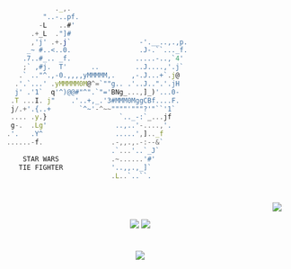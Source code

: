 
```javascript
              ._,.
           "..-..pf.
          -L   ..#'
        .+_L  ."]#
        ,'j' .+.j`                 -'.__..,.,p.
       _~ #..<..0.                 .J-.``..._f.
      .7..#_.. _f.                .....-..,`4'
      ;` ,#j.  T'      ..         ..J....,'.j`
     .` .."^.,-0.,,,,yMMMMM,.    ,-.J...+`.j@
    .'.`...' .yMMMMM0M@^=`""g.. .'..J..".'.jH
    j' .'1`  q'^)@@#"^".`"='BNg_...,]_)'...0-                             Hi👋, i'm Sprechblase
   .T ...I. j"    .'..+,_.'3#MMM0MggCBf....F.                           DISCORD: @sprechblase
   j/.+'.{..+       `^~'-^~~""""'"""?'"``'1`                              E-MAIL: hi@skre.dev
   .... .y.}                  `.._-:`_...jf
   g-.  .Lg'                 ..,..'-....,'.
  .'.   .Y^                  .....',].._f
  ......-f.                 .-,,.,.-:--&`
                            .`...'..`_J`
      STAR WARS             .~......'#'
     TIE FIGHTER            '..,,.,_]`    
                            .L..`..``.     
```

#

<p align="right">
  <picture>
    <img align=top src="https://komarev.com/ghpvc/?username=sprechblase" />
  </picture>
</p>
<p align="center">
  <picture>
    <source
      srcset="https://github-readme-stats.vercel.app/api/top-langs/?username=sprechblase&show_icons=true&theme=transparent&hide_border=true&layout=compact&langs_count=8"
      media="(prefers-color-scheme: dark)"
    />
    <source
      srcset="https://github-readme-stats.vercel.app/api/top-langs/?username=sprechblase&show_icons=true&theme=catppuccin_latte&hide_border=true&layout=compact&langs_count=8"
      media="(prefers-color-scheme: light), (prefers-color-scheme: no-preference)"
    />
    <img align=top src="https://github-readme-stats.vercel.app/api/top-langs/?username=sprechblase&show_icons=true" />
  </picture>
  <picture>
    <source
      srcset="https://github-readme-stats.vercel.app/api?username=sprechblase&show_icons=true&theme=transparent&hide_title=true&rank_icon=github&hide_border=true&line_height=30"
      media="(prefers-color-scheme: dark)"
    />
    <source
      srcset="https://github-readme-stats.vercel.app/api?username=sprechblase&show_icons=true&theme=catppuccin_latte&hide_title=true&rank_icon=github&hide_border=true"
      media="(prefers-color-scheme: light), (prefers-color-scheme: no-preference)"
    />
    <img align=top src="https://github-readme-stats.vercel.app/api/top-langs/?username=sprechblase&show_icons=true" />
  </picture>
</p>

#

<p align="center">
  <a href="https://skillicons.dev">
    <img src="https://skillicons.dev/icons?i=js,ts,html,css,tailwind,java,nodejs,next,react,firebase,git,github,docker,linux,vscode,idea,ae,ps,ai" />
  </a>
</p>
